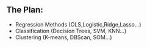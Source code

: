 

## The Plan:

- Regression Methods (OLS,Logistic,Ridge,Lasso...)
- Classification (Decision Trees, SVM, KNN...)
- Clustering (K-means, DBScan, SOM...)